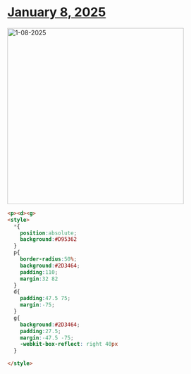 # [January 8, 2025](https://cssbattle.dev/play/NJ8caI7ZXa656lcuFn1F)

<img src="https://firebasestorage.googleapis.com/v0/b/cssbattleapp.appspot.com/o/user%2Fe6YbeBahWNPT7VpE2rE2p85byxa2%2Ftargets%2Ftarget_nxPaIf6@2x.png?alt=media" width="400" alt="1-08-2025" />

```html
<p><d><g>
<style>
  *{
    position:absolute;
    background:#D95362
  }
  p{
    border-radius:50%;
    background:#2D3464;
    padding:110;
    margin:32 82
  }
  d{
    padding:47.5 75;
    margin:-75;
  }
  g{
    background:#2D3464;
    padding:27.5;
    margin:-47.5 -75;
    -webkit-box-reflect: right 40px
  }

</style>
```

